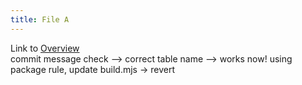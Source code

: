 ```yaml
---
title: File A
---
```

Link to [Overview](../overview)  
commit message check --> correct table name --> works now! using package rule, update build.mjs -> revert
